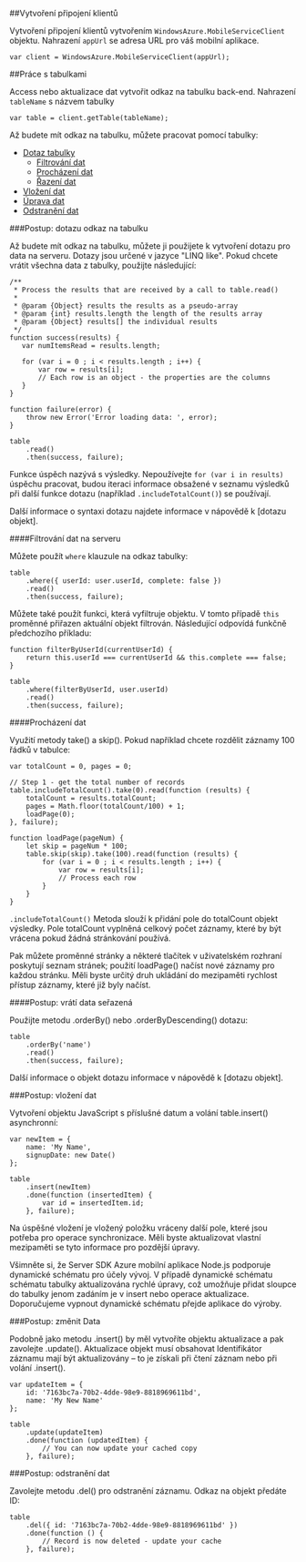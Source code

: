 ##<a name="create-client"></a>Vytvoření připojení klientů

Vytvoření připojení klientů vytvořením `WindowsAzure.MobileServiceClient` objektu.  Nahrazení `appUrl` se adresa URL pro váš mobilní aplikace.

```
var client = WindowsAzure.MobileServiceClient(appUrl);
```

##<a name="table-reference"></a>Práce s tabulkami

Access nebo aktualizace dat vytvořit odkaz na tabulku back-end. Nahrazení `tableName` s názvem tabulky

```
var table = client.getTable(tableName);
```

Až budete mít odkaz na tabulku, můžete pracovat pomocí tabulky:

* [Dotaz tabulky](#querying)
  * [Filtrování dat](#table-filter)
  * [Procházení dat](#table-paging)
  * [Řazení dat](#sorting-data)
* [Vložení dat](#inserting)
* [Úprava dat](#modifying)
* [Odstranění dat](#deleting)

###<a name="querying"></a>Postup: dotazu odkaz na tabulku

Až budete mít odkaz na tabulku, můžete ji použijete k vytvoření dotazu pro data na serveru.  Dotazy jsou určené v jazyce "LINQ like".
Pokud chcete vrátit všechna data z tabulky, použijte následující:

```
/**
 * Process the results that are received by a call to table.read()
 *
 * @param {Object} results the results as a pseudo-array
 * @param {int} results.length the length of the results array
 * @param {Object} results[] the individual results
 */
function success(results) {
   var numItemsRead = results.length;

   for (var i = 0 ; i < results.length ; i++) {
       var row = results[i];
       // Each row is an object - the properties are the columns
   }
}

function failure(error) {
    throw new Error('Error loading data: ', error);
}

table
    .read()
    .then(success, failure);
```

Funkce úspěch nazývá s výsledky.   Nepoužívejte `for (var i in results)` úspěchu pracovat, budou iteraci informace obsažené v seznamu výsledků při další funkce dotazu (například `.includeTotalCount()`) se používají.

Další informace o syntaxi dotazu najdete informace v nápovědě k [dotazu objekt].

####<a name="table-filter"></a>Filtrování dat na serveru

Můžete použít `where` klauzule na odkaz tabulky:

```
table
    .where({ userId: user.userId, complete: false })
    .read()
    .then(success, failure);
```

Můžete také použít funkci, která vyfiltruje objektu.  V tomto případě `this` proměnné přiřazen aktuální objekt filtrován.  Následující odpovídá funkčně předchozího příkladu:

```
function filterByUserId(currentUserId) {
    return this.userId === currentUserId && this.complete === false;
}

table
    .where(filterByUserId, user.userId)
    .read()
    .then(success, failure);
```

####<a name="table-paging"></a>Procházení dat

Využití metody take() a skip().  Pokud například chcete rozdělit záznamy 100 řádků v tabulce:

```
var totalCount = 0, pages = 0;

// Step 1 - get the total number of records
table.includeTotalCount().take(0).read(function (results) {
    totalCount = results.totalCount;
    pages = Math.floor(totalCount/100) + 1;
    loadPage(0);
}, failure);

function loadPage(pageNum) {
    let skip = pageNum * 100;
    table.skip(skip).take(100).read(function (results) {
        for (var i = 0 ; i < results.length ; i++) {
            var row = results[i];
            // Process each row
        }
    }
}
```

`.includeTotalCount()` Metoda slouží k přidání pole do totalCount objekt výsledky.  Pole totalCount vyplněná celkový počet záznamy, které by být vrácena pokud žádná stránkování používá.

Pak můžete proměnné stránky a některé tlačítek v uživatelském rozhraní poskytují seznam stránek; použití loadPage() načíst nové záznamy pro každou stránku.  Měli byste určitý druh ukládání do mezipaměti rychlost přístup záznamy, které již byly načíst.


####<a name="sorting-data"></a>Postup: vrátí data seřazená

Použijte metodu .orderBy() nebo .orderByDescending() dotazu:

```
table
    .orderBy('name')
    .read()
    .then(success, failure);
```

Další informace o objekt dotazu informace v nápovědě k [dotazu objekt].

###<a name="inserting"></a>Postup: vložení dat

Vytvoření objektu JavaScript s příslušné datum a volání table.insert() asynchronní:

```
var newItem = {
    name: 'My Name',
    signupDate: new Date()
};

table
    .insert(newItem)
    .done(function (insertedItem) {
        var id = insertedItem.id;
    }, failure);
```

Na úspěšné vložení je vložený položku vráceny další pole, které jsou potřeba pro operace synchronizace.  Měli byste aktualizovat vlastní mezipaměti se tyto informace pro pozdější úpravy.

Všimněte si, že Server SDK Azure mobilní aplikace Node.js podporuje dynamické schématu pro účely vývoj.
V případě dynamické schématu schématu tabulky aktualizována rychlé úpravy, což umožňuje přidat sloupce do tabulky jenom zadáním je v insert nebo operace aktualizace.  Doporučujeme vypnout dynamické schématu přejde aplikace do výroby.

###<a name="modifying"></a>Postup: změnit Data

Podobně jako metodu .insert() by měl vytvoříte objektu aktualizace a pak zavolejte .update().  Aktualizace objekt musí obsahovat Identifikátor záznamu mají být aktualizovány – to je získali při čtení záznam nebo při volání .insert().

```
var updateItem = {
    id: '7163bc7a-70b2-4dde-98e9-8818969611bd',
    name: 'My New Name'
};

table
    .update(updateItem)
    .done(function (updatedItem) {
        // You can now update your cached copy
    }, failure);
```

###<a name="deleting"></a>Postup: odstranění dat

Zavolejte metodu .del() pro odstranění záznamu.  Odkaz na objekt předáte ID:

```
table
    .del({ id: '7163bc7a-70b2-4dde-98e9-8818969611bd' })
    .done(function () {
        // Record is now deleted - update your cache
    }, failure);
```
